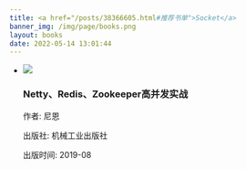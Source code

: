 ```yaml
---
title: <a href="/posts/38366605.html#推荐书单">Socket</a>
banner_img: /img/page/books.png
layout: books
date: 2022-05-14 13:01:44
---
```

<link rel="stylesheet" type="text/css" href="/css/books.css">

<div id="book">
        <div class="page">
            <ul class="content">
                <!-- 每个li标签内容代表一本书籍的所有信息 -->
                <li>
                    <div class="info">
                        <a href="https://weread.qq.com/web/bookDetail/1e732510718f63a11e7dee2" target="_blank" rel="noreferrer noopener" class="book-container">
                            <div class="book" title="《Netty、Redis、Zookeeper高并发实战》">
                                <img src="/img/books/img27.png">
                            </div>
                        </a>
                        <div class="info-card">
                            <h3>Netty、Redis、Zookeeper高并发实战</h3>
                            <p>作者: 尼恩</p>
                            <p>出版社: 机械工业出版社</p>     
                            <p>出版时间: 2019-08</p>  
                        </div>
                    </div>
                </li>
            </ul>
        </div>
</div>
